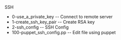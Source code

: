 SSH
- 0-use_a_private_key -- Connect to remote server
- 1-create_ssh_key_pair -- Create RSA key
- 2-ssh_config -- SSH Config
- 100-puppet_ssh_config.pp -- Edit file using puppet
